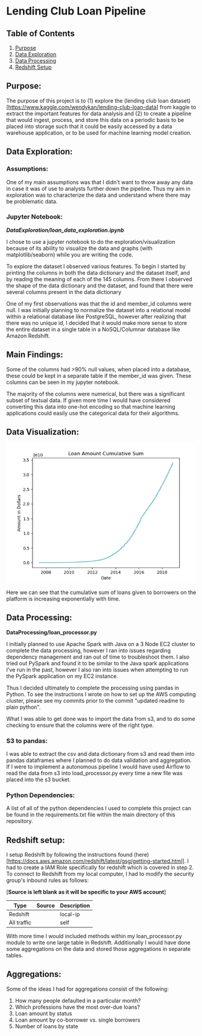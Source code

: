 # Lending Club Loan Pipeline

## Table of Contents

1. [Purpose](https://github.com/github.com/yohn-dezmon/lending-club-loan-pipeline#purpose)
2. [Data Exploration](https://github.com/github.com/yohn-dezmon/lending-club-loan-pipeline#data-exploration)
3. [Data Processing](https://github.com/github.com/yohn-dezmon/lending-club-loan-pipeline#data-processing)
4. [Redshift Setup](https://github.com/github.com/yohn-dezmon/lending-club-loan-pipeline#redshift-setup)


## Purpose:
The purpose of this project is to (1) explore the (lending club loan dataset)[https://www.kaggle.com/wendykan/lending-club-loan-data] from kaggle to extract the important
features for data analysis and (2) to create a pipeline that would ingest, process,
and store this data on a periodic basis to be placed into storage such that it could be easily accessed by a data warehouse application, or to be used for machine learning model creation.

## Data Exploration:

### Assumptions:

One of my main assumptions was that I didn't want to throw away any data in case it was of use to analysts further down the pipeline. Thus my aim in exploration was to characterize the data and understand where there may be problematic data.

### Jupyter Notebook:

***DataExploration/loan_data_exploration.ipynb***

I chose to use a jupyter notebook to do the exploration/visualization because of its ability to visualize
the data and graphs (with matplotlib/seaborn) while you are writing the code.

To explore the dataset I observed various features. To begin I started by printing the
columns in both the data dictionary and the dataset itself, and by reading the meaning of
each of the 145 columns. From there I observed the shape of the data dictionary and
the dataset, and found that there were several columns present in the data dictionary

One of my first observations was that the id and member_id columns were null. I was initially
planning to normalize the dataset into a relational model within a relational database like
PostgreSQL, however after realizing that there was no unique id, I decided that it would
make more sense to store the entire dataset in a single table in a NoSQL/Columnar database
like Amazon Redshift.


## Main Findings:

Some of the columns had >90% null values, when placed into a database, these could be kept in a separate table
if the member_id was given. These columns can be seen in my jupyter notebook.

The majority of the columns were numerical, but there was a significant subset of textual data.
If given more time I would have considered converting this data into one-hot encoding so that
machine learning applications could easily use the categorical data for their algorithms.

## Data Visualization:

![Loan Amount Cumulative Sum](ScreenShots/LoanAmtCumSum.png)

Here we can see that the cumulative sum of loans given to borrowers on the platform is increasing
exponentially with time.

## Data Processing:

**DataProcessing/loan_processor.py**

I initially planned to use Apache Spark with Java on a 3 Node EC2 cluster to complete the data processing, however I ran into issues regarding dependency management and ran out of time to troubleshoot them.
I also tried out PySpark and found it to be similar to the Java spark applications I've run in the past,
however I also ran into issues when attempting to run the PySpark application on my EC2 instance.

Thus I decided ultimately to complete the processing using pandas in Python. To see the instructions I wrote on how to set up the AWS computing cluster, please see my commits prior to the commit "updated readme to plain python".

What I was able to get done was to import the data from s3, and to do some checking to ensure that
the columns were of the right type.


### S3 to pandas:
I was able to extract the csv and data dictionary from s3 and read them into pandas dataframes
where I planned to do data validation and aggregation.
If I were to implement a autonomous pipeline I would have used Airflow to read the
data from s3 into load_processor.py every time a new file was placed into the s3 bucket.


### Python Dependencies:

A list of all of the python dependencies I used to complete this project can be found in the
requirements.txt file within the main directory of this repository.

## Redshift setup:

I setup Redshift by following the instructions found (here)[https://docs.aws.amazon.com/redshift/latest/gsg/getting-started.html].
I had to create a IAM Role specifically for redshift which is covered in step 2.
To connect to Redshift from my local computer, I had to modify the security group's
inbound rules as follows:

[**Source is left blank as it will be specific to your AWS account**]

| Type | Source | Description |
|-----------|---------|----------------|
| Redshift | <local-ip> | local-ip |
| All traffic | <spark-security-group> | self |

With more time I would included methods within my loan_processor.py module to
write one large table in Redshift. Additionally I would have done some aggregations
on the data and stored those aggregations in separate tables.

## Aggregations:

Some of the ideas I had for aggregations consist of the following:

1. How many people defaulted in a particular month?
2. Which professions have the most over-due loans?
3. Loan amount by status
4. Loan amount by co-borrower vs. single borrowers
5. Number of loans by state
